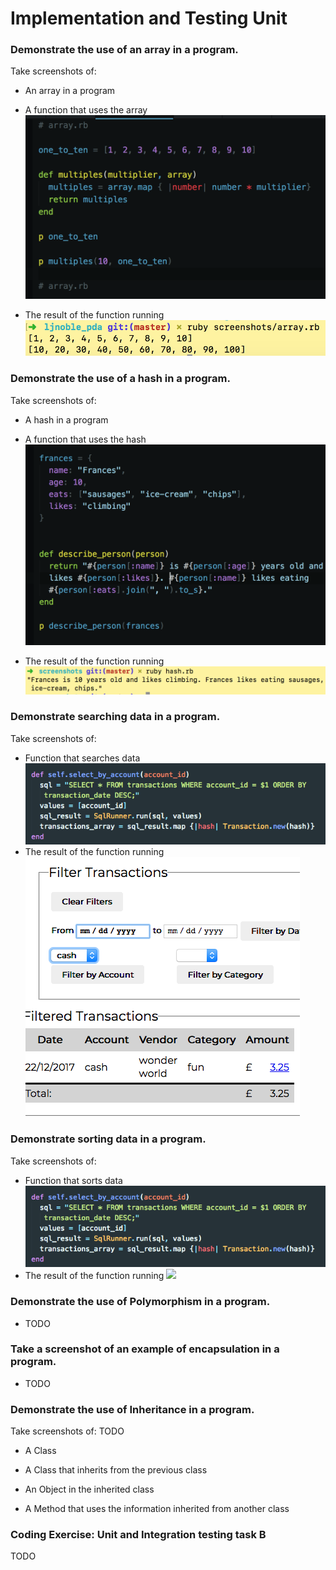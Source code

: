 # Implementation and Testing Unit

### Demonstrate the use of an array in a program.
Take screenshots of:
- An array in a program
- A function that uses the array
  ![](../screenshots/array_in_program.png)

- The result of the function running
  ![](../screenshots/array_result_of_function.png)



### Demonstrate the use of a hash in a program.
Take screenshots of:
- A hash in a program
- A function that uses the hash
  ![](../screenshots/hash_function.png)

- The result of the function running
  ![](../screenshots/hash_function_output.png)

### Demonstrate searching data in a program.
Take screenshots of:
- Function that searches data
  ![](../screenshots/sorted_data_transactions_function.png)
- The result of the function running
  ![](../screenshots/search_for_cash_output.png)


### Demonstrate sorting data in a program.
Take screenshots of:

- Function that sorts data
  ![](../screenshots/sorted_data_transactions_function.png)
- The result of the function running
  ![](sorted_transactions_output.png)

### Demonstrate the use of Polymorphism in a program.
- TODO


### Take a screenshot of an example of encapsulation in a program.
- TODO

### Demonstrate the use of Inheritance in a program.
Take screenshots of: TODO

- A Class

- A Class that inherits from the previous class

- An Object in the inherited class

- A Method that uses the information inherited from another class


### Coding Exercise: Unit and Integration testing task B
TODO
